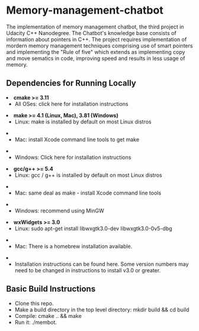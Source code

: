 # Memory-management-chatbot

<p>The implementation of memory management chatbot, the third project in Udacity C++ Nanodegree. The Chatbot's knowledge base consists of information about pointers in C++. The project requires implementation of mordern memory management techniques comprising use of smart pointers and implementing the "Rule of five" which extends as implementing copy and move sematics in code, improving speed and results in less usage of memory.</p>

<h2>Dependencies for Running Locally</h2>



<li><b>cmake >= 3.11</b>
        <ul>
            <li>All OSes: click here for installation instructions</li>
        </ul>
    </li>

<li><b>make >= 4.1 (Linux, Mac), 3.81 (Windows)</b>
        <ul>
            <li>Linux: make is installed by default on most Linux distros</li>
        </ul>
    </li>
    <li>
        <ul>
            <li>Mac: install Xcode command line tools to get make</li>
        </ul>
    </li>
    <li>
        <ul>
            <li>Windows: Click here for installation instructions</li>
        </ul>
    </li>

<li><b>gcc/g++ >= 5.4</b>
        <ul>
            <li>Linux: gcc / g++ is installed by default on most Linux distros</li>
        </ul>
    </li>
    <li>
        <ul>
            <li>Mac: same deal as make - install Xcode command line tools</li>
        </ul>
    </li>
    <li>
        <ul>
            <li>Windows: recommend using MinGW</li>
        </ul>
    </li>

<li><b>wxWidgets >= 3.0</b>
        <ul>
            <li>Linux: sudo apt-get install libwxgtk3.0-dev libwxgtk3.0-0v5-dbg</li>
        </ul>
    </li>
    <li>
        <ul>
            <li>Mac: There is a homebrew installation available.</li>
        </ul>
    </li>
    <li>
        <ul>
            <li>Installation instructions can be found here. Some version numbers may need to be changed in instructions to install v3.0 or greater.</li>
        </ul>
    </li>


<h2>Basic Build Instructions</h2>
<ul>
    <li>Clone this repo.</li>
    <li>Make a build directory in the top level directory: mkdir build && cd build</li>
    <li>Compile: cmake .. && make</li>
    <li>Run it: ./membot.</li>
</ul>

